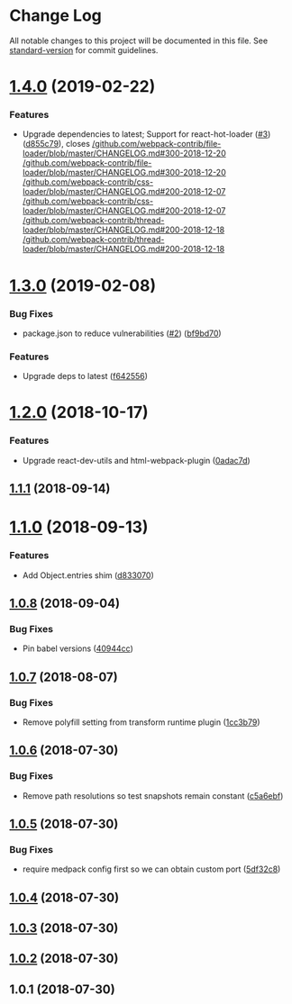 # Change Log

All notable changes to this project will be documented in this file. See [standard-version](https://github.com/conventional-changelog/standard-version) for commit guidelines.

# [1.4.0](https://github.com/sappira-inc/medpack/compare/v1.3.0...v1.4.0) (2019-02-22)


### Features

* Upgrade dependencies to latest; Support for react-hot-loader ([#3](https://github.com/sappira-inc/medpack/issues/3)) ([d855c79](https://github.com/sappira-inc/medpack/commit/d855c79)), closes [/github.com/webpack-contrib/file-loader/blob/master/CHANGELOG.md#300-2018-12-20](https://github.com//github.com/webpack-contrib/file-loader/blob/master/CHANGELOG.md/issues/300-2018-12-20) [/github.com/webpack-contrib/file-loader/blob/master/CHANGELOG.md#300-2018-12-20](https://github.com//github.com/webpack-contrib/file-loader/blob/master/CHANGELOG.md/issues/300-2018-12-20) [/github.com/webpack-contrib/css-loader/blob/master/CHANGELOG.md#200-2018-12-07](https://github.com//github.com/webpack-contrib/css-loader/blob/master/CHANGELOG.md/issues/200-2018-12-07) [/github.com/webpack-contrib/css-loader/blob/master/CHANGELOG.md#200-2018-12-07](https://github.com//github.com/webpack-contrib/css-loader/blob/master/CHANGELOG.md/issues/200-2018-12-07) [/github.com/webpack-contrib/thread-loader/blob/master/CHANGELOG.md#200-2018-12-18](https://github.com//github.com/webpack-contrib/thread-loader/blob/master/CHANGELOG.md/issues/200-2018-12-18) [/github.com/webpack-contrib/thread-loader/blob/master/CHANGELOG.md#200-2018-12-18](https://github.com//github.com/webpack-contrib/thread-loader/blob/master/CHANGELOG.md/issues/200-2018-12-18)



<a name="1.3.0"></a>
# [1.3.0](https://github.com/sappira-inc/medpack/compare/v1.2.0...v1.3.0) (2019-02-08)


### Bug Fixes

* package.json to reduce vulnerabilities ([#2](https://github.com/sappira-inc/medpack/issues/2)) ([bf9bd70](https://github.com/sappira-inc/medpack/commit/bf9bd70))


### Features

* Upgrade deps to latest ([f642556](https://github.com/sappira-inc/medpack/commit/f642556))



<a name="1.2.0"></a>
# [1.2.0](https://github.com/sappira-inc/medpack/compare/v1.1.1...v1.2.0) (2018-10-17)


### Features

* Upgrade react-dev-utils and html-webpack-plugin ([0adac7d](https://github.com/sappira-inc/medpack/commit/0adac7d))



<a name="1.1.1"></a>
## [1.1.1](https://github.com/sappira-inc/medpack/compare/v1.1.0...v1.1.1) (2018-09-14)



<a name="1.1.0"></a>
# [1.1.0](https://github.com/sappira-inc/medpack/compare/v1.0.8...v1.1.0) (2018-09-13)


### Features

* Add Object.entries shim ([d833070](https://github.com/sappira-inc/medpack/commit/d833070))



<a name="1.0.8"></a>
## [1.0.8](https://github.com/sappira-inc/medpack/compare/v1.0.7...v1.0.8) (2018-09-04)


### Bug Fixes

* Pin babel versions ([40944cc](https://github.com/sappira-inc/medpack/commit/40944cc))



<a name="1.0.7"></a>
## [1.0.7](https://github.com/sappira-inc/medpack/compare/v1.0.6...v1.0.7) (2018-08-07)


### Bug Fixes

* Remove polyfill setting from transform runtime plugin ([1cc3b79](https://github.com/sappira-inc/medpack/commit/1cc3b79))



<a name="1.0.6"></a>
## [1.0.6](https://github.com/sappira-inc/medpack/compare/v1.0.5...v1.0.6) (2018-07-30)


### Bug Fixes

* Remove path resolutions so test snapshots remain constant ([c5a6ebf](https://github.com/sappira-inc/medpack/commit/c5a6ebf))



<a name="1.0.5"></a>
## [1.0.5](https://github.com/sappira-inc/medpack/compare/v1.0.4...v1.0.5) (2018-07-30)


### Bug Fixes

* require medpack config first so we can obtain custom port ([5df32c8](https://github.com/sappira-inc/medpack/commit/5df32c8))



<a name="1.0.4"></a>
## [1.0.4](https://github.com/sappira-inc/medpack/compare/v1.0.3...v1.0.4) (2018-07-30)



<a name="1.0.3"></a>
## [1.0.3](https://github.com/sappira-inc/medpack/compare/v1.0.2...v1.0.3) (2018-07-30)



<a name="1.0.2"></a>
## [1.0.2](https://github.com/sappira-inc/medpack/compare/v1.0.1...v1.0.2) (2018-07-30)



<a name="1.0.1"></a>
## 1.0.1 (2018-07-30)
